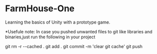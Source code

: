 # FarmHouse-One
Learning the basics of Unity with a prototype game.


*Usefule note:  In case you pushed unwanted files to git like libraries and binaries,just run the following in your project

git rm -r --cached .
git add .
git commit -m 'clear git cache'
git push
